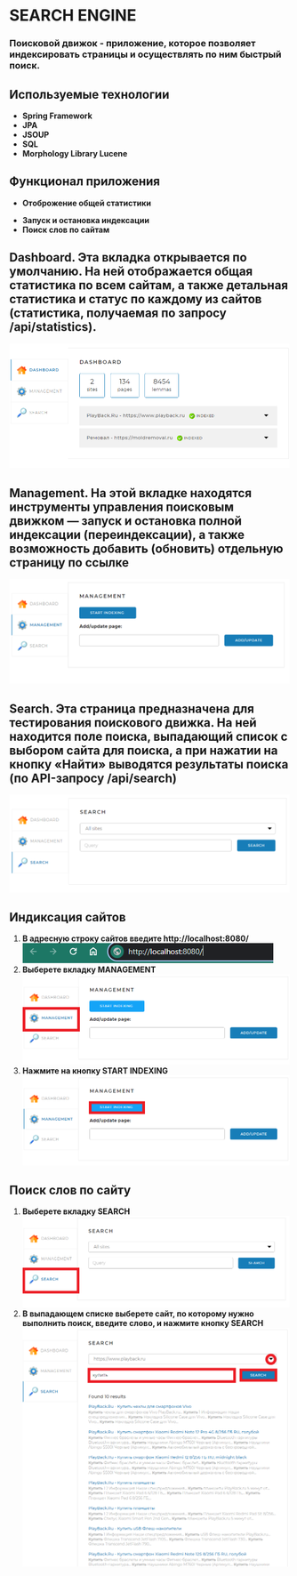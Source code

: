 # SEARCH ENGINE
### Поисковой движок - приложение, которое позволяет индексировать страницы и осуществлять по ним быстрый поиск.
## Используемые технологии
- __Spring Framework__
- __JPA__
- __JSOUP__
- __SQL__
- __Morphology Library Lucene__
## Функционал приложения
+ __Отоброжение общей статистики__
- __Запуск и остановка индексации__
- __Поиск слов по сайтам__
## __Dashboard__. Эта вкладка открывается по умолчанию. На ней отображается общая статистика по всем сайтам, а также детальная статистика и статус по каждому из сайтов (статистика, получаемая по запросу /api/statistics).
![dashboard](https://raw.githubusercontent.com/Unpier/Search_Engine/main/img/Dashboard.PNG)
## __Management__. На этой вкладке находятся инструменты управления поисковым движком — запуск и остановка полной индексации (переиндексации), а также возможность добавить (обновить) отдельную страницу по ссылке
![managment](https://raw.githubusercontent.com/Unpier/Search_Engine/main/img/Managment.PNG)
## __Search__. Эта страница предназначена для тестирования поискового движка. На ней находится поле поиска, выпадающий список с выбором сайта для поиска, а при нажатии на кнопку «Найти» выводятся результаты поиска (по API-запросу /api/search)
![search](https://raw.githubusercontent.com/Unpier/Search_Engine/main/img/Search.PNG)

## Индиксация сайтов
1. __В адресную строку сайтов введите http://localhost:8080/__
![search1](https://raw.githubusercontent.com/Unpier/Search_Engine/main/img/%D0%BF%D0%BE%D0%B8%D1%81%D0%BA%D0%BE%D0%B2%D0%B0%D1%8F%20%D1%81%D1%82%D1%80%D0%BE%D0%BA%D0%B0.PNG)
2. __Выберете вкладку MANAGEMENT__
![man1](https://raw.githubusercontent.com/Unpier/Search_Engine/main/img/man1.png)
3. __Нажмите на кнопку START INDEXING__
![man2](https://raw.githubusercontent.com/Unpier/Search_Engine/main/img/man2.png)
## Поиск слов по сайту
1. __Выберете вкладку SEARCH__
![sear1](https://raw.githubusercontent.com/Unpier/Search_Engine/main/img/Search1.PNG)
2. __В выпадающем списке выберете сайт, по которому нужно выполнить поиск, введите слово, и нажмите кнопку SEARCH__
![sear2](https://raw.githubusercontent.com/Unpier/Search_Engine/main/img/Search2.PNG)

